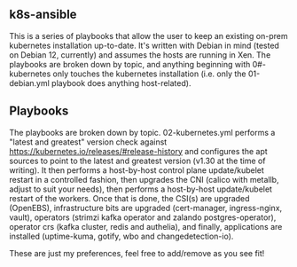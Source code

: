 ## k8s-ansible
This is a series of playbooks that allow the user to keep an existing on-prem kubernetes
installation up-to-date.  It's written with Debian in mind (tested on Debian 12, currently)
and assumes the hosts are running in Xen.  The playbooks are broken down by topic, and anything
beginning with 0#-kubernetes only touches the kubernetes installation (i.e. only the 01-debian.yml
playbook does anything host-related).

## Playbooks
The playbooks are broken down by topic.  02-kubernetes.yml performs a "latest and greatest" version
check against https://kubernetes.io/releases/#release-history and configures the apt sources to point 
to the latest and greatest version (v1.30 at the time of writing).  It then performs a host-by-host
control plane update/kubelet restart in a controlled fashion, then upgrades the CNI (calico with metallb, 
adjust to suit your needs), then performs a host-by-host update/kubelet restart of the workers.  Once 
that is done, the CSI(s) are upgraded (OpenEBS), infrastructure bits are upgraded (cert-manager, ingress-nginx,
vault), operators (strimzi kafka operator and zalando postgres-operator), operator crs (kafka cluster, redis 
and authelia), and finally, applications are installed (uptime-kuma, gotify, wbo and changedetection-io).

These are just my preferences, feel free to add/remove as you see fit!
